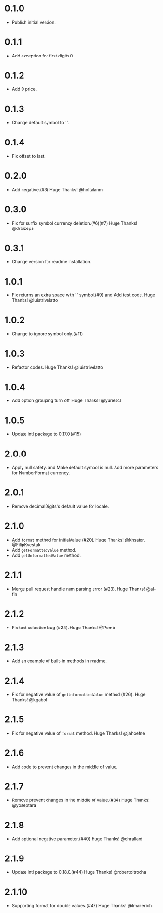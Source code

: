 # 0.1.0

  * Publish initial version.

# 0.1.1

  * Add exception for first digits 0.

# 0.1.2

  * Add 0 price.

# 0.1.3

  * Change default symbol to ''.

# 0.1.4

  * Fix offset to last.

# 0.2.0

  * Add negative.(#3) Huge Thanks! @holtalanm

# 0.3.0

  * Fix for surfix symbol currency deletion.(#6)(#7) Huge Thanks! @drbizeps

# 0.3.1

  * Change version for readme installation.

# 1.0.1

  * Fix returns an extra space with '' symbol.(#9) and Add test code. Huge Thanks! @luistrivelatto

# 1.0.2

  * Change to ignore symbol only.(#11)

# 1.0.3

  * Refactor codes. Huge Thanks! @luistrivelatto

# 1.0.4

  * Add option grouping turn off. Huge Thanks! @yuriescl

# 1.0.5

  * Update intl package to 0.17.0.(#15)

# 2.0.0

  * Apply null safety. and Make default symbol is null. Add more parameters for NumberFormat currency.

# 2.0.1

  * Remove decimalDigits's default value for locale.

# 2.1.0

  * Add `format` method for initialValue (#20). Huge Thanks! @khsater, @FilipKvestak
  * Add `getFormattedValue` method.
  * Add `getUnformattedValue` method.

# 2.1.1

  * Merge pull request handle num parsing error (#23). Huge Thanks! @al-fin

# 2.1.2

  * Fix text selection bug (#24). Huge Thanks! @Pomb

# 2.1.3

  * Add an example of built-in methods in readme.

# 2.1.4

  * Fix for negative value of `getUnformattedValue` method (#26). Huge Thanks! @kgabol

# 2.1.5

  * Fix for negative value of `format` method. Huge Thanks! @jahoefne

# 2.1.6

  * Add code to prevent changes in the middle of value.

# 2.1.7

  * Remove prevent changes in the middle of value.(#34) Huge Thanks! @yoseptara

# 2.1.8

  * Add optional negative parameter.(#40) Huge Thanks! @chrallard

# 2.1.9

  * Update intl package to 0.18.0.(#44) Huge Thanks! @robertoltrocha

# 2.1.10

  * Supporting format for double values.(#47) Huge Thanks! @lmanerich
